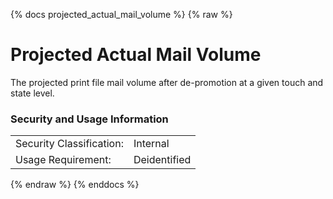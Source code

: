 {% docs projected_actual_mail_volume %}
{% raw %}

<a name="projected_actual_mail_volume"></a>
# Projected Actual Mail Volume
The projected print file mail volume after de-promotion at a given touch and state level.

### Security and Usage Information
|     |     |
| --- | --- |
| Security Classification: | Internal |
| Usage Requirement:       | Deidentified |

{% endraw %}
{% enddocs %}
